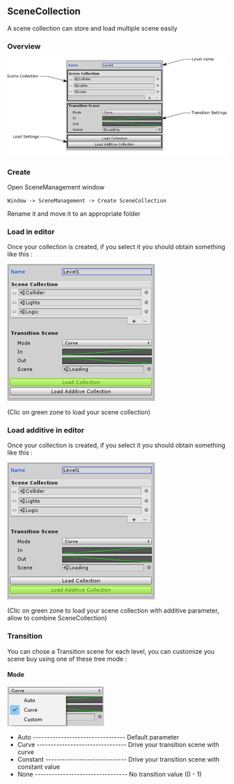 ## SceneCollection

A scene collection can store and load multiple scene easily

### Overview
![SceneCollection panel](https://github.com/Nicolas-Constanty/UnityTools/blob/master/images/SceneCollectionPanel.png)

### Create

Open SceneManagement window
```
Window -> SceneManagement -> Create SceneCollection
```

Rename it and move it to an appropriate folder

### Load in editor

Once your collection is created, if you select it you should obtain something like this :

![Capture load collection](https://github.com/Nicolas-Constanty/UnityTools/blob/master/images/SceneCollection-LoadCollection.png)

(Clic on green zone to load your scene collection)

### Load additive in editor

Once your collection is created, if you select it you should obtain something like this :

![Capture load additive collection](https://github.com/Nicolas-Constanty/UnityTools/blob/master/images/SceneCollection-LoadAdditiveCollection.png)

(Clic on green zone to load your scene collection with additive parameter, allow to combine SceneCollection)

### Transition

You can chose a Transition scene for each level, you can customize you scene buy using one of these tree mode :

#### Mode
![Capture mode](https://github.com/Nicolas-Constanty/UnityTools/blob/master/images/SceneCollection-Mode.png)

* Auto --------------------------------- Default parameter
* Curve -------------------------------- Drive your transition scene with curve
* Constant ----------------------------- Drive your transition scene with constant value
* None --------------------------------- No transition value (0 - 1)
